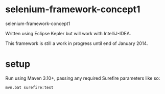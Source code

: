 selenium-framework-concept1
==============
selenium-framework-concept1

Written using Eclipse Kepler but will work with IntelliJ-IDEA.

This framework is still a work in progress until end of January 2014.

setup
==============

Run using Maven 3.10+, passing any required Surefire parameters like so:

    mvn.bat surefire:test
     
